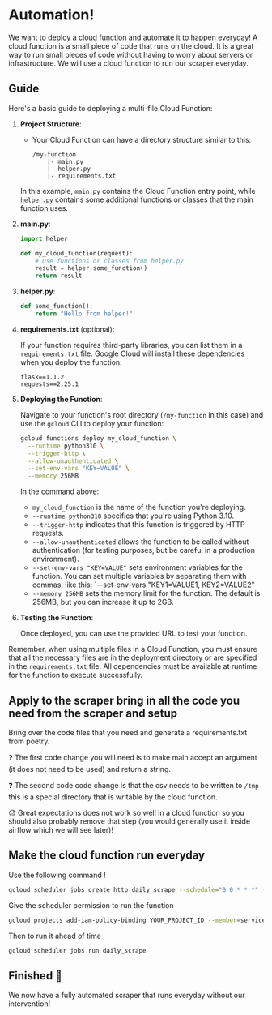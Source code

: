 # Automation!

We want to deploy a cloud function and automate it to happen everyday! A cloud function is a small piece of code that runs on the cloud. It is a great way to run small pieces of code without having to worry about servers or infrastructure. We will use a cloud function to run our scraper everyday.

## Guide

Here's a basic guide to deploying a multi-file Cloud Function:

1. **Project Structure**:
   - Your Cloud Function can have a directory structure similar to this:

     ```
     /my-function
         |- main.py
         |- helper.py
         |- requirements.txt
     ```

   In this example, `main.py` contains the Cloud Function entry point, while `helper.py` contains some additional functions or classes that the main function uses.

2. **main.py**:

   ```python
   import helper

   def my_cloud_function(request):
       # Use functions or classes from helper.py
       result = helper.some_function()
       return result
   ```

3. **helper.py**:

   ```python
   def some_function():
       return "Hello from helper!"
   ```

4. **requirements.txt** (optional):

   If your function requires third-party libraries, you can list them in a `requirements.txt` file. Google Cloud will install these dependencies when you deploy the function:

   ```
   flask==1.1.2
   requests==2.25.1
   ```

5. **Deploying the Function**:

   Navigate to your function's root directory (`/my-function` in this case) and use the `gcloud` CLI to deploy your function:

   ```bash
   gcloud functions deploy my_cloud_function \
     --runtime python310 \
     --trigger-http \
     --allow-unauthenticated \
     --set-env-vars "KEY=VALUE" \
     --memory 256MB
   ```

   In the command above:
   - `my_cloud_function` is the name of the function you're deploying.
   - `--runtime python310` specifies that you're using Python 3.10.
   - `--trigger-http` indicates that this function is triggered by HTTP requests.
   - `--allow-unauthenticated` allows the function to be called without authentication (for testing purposes, but be careful in a production environment).
   - `--set-env-vars "KEY=VALUE"` sets environment variables for the function. You can set multiple variables by separating them with commas, like this: `--set-env-vars "KEY1=VALUE1,
   KEY2=VALUE2"
   - `--memory 256MB` sets the memory limit for the function. The default is 256MB, but you can increase it up to 2GB.

6. **Testing the Function**:

   Once deployed, you can use the provided URL to test your function.

Remember, when using multiple files in a Cloud Function, you must ensure that all the necessary files are in the deployment directory or are specified in the `requirements.txt` file. All dependencies must be available at runtime for the function to execute successfully.

## Apply to the scraper bring in all the code you need from the scraper and setup

Bring over the code files that you need and generate a requirements.txt from poetry.

❓ The  first code change you will need is to make main accept an argument (it does not need to be used) and return a string.

❓ The second code code change is that the csv needs to be written to `/tmp` this is a special directory that is writable by the cloud function.

😓 Great expectations does not work so well in a cloud function so you should also probably remove that step (you would generally use it inside airflow which we will see later)!

## Make the cloud function run everyday

Use the following command !

```bash
gcloud scheduler jobs create http daily_scrape --schedule="0 0 * * *" --http-method=POST --uri=your_function_uri --time-zone=Europe/Paris --headers="Content-Type=application/json" --message-body='{}'
```

Give the scheduler permission to run the function

```bash
gcloud projects add-iam-policy-binding YOUR_PROJECT_ID --member=serviceAccount:service-YOUR_PROJECT_NUMBER@gcp-sa-cloudscheduler.iam.gserviceaccount.com --role=roles/cloudfunctions.invoker

```

Then to run it ahead of time

```bash
gcloud scheduler jobs run daily_scrape
```

## Finished 🏁

We now have a fully automated scraper that runs everyday without our intervention!
